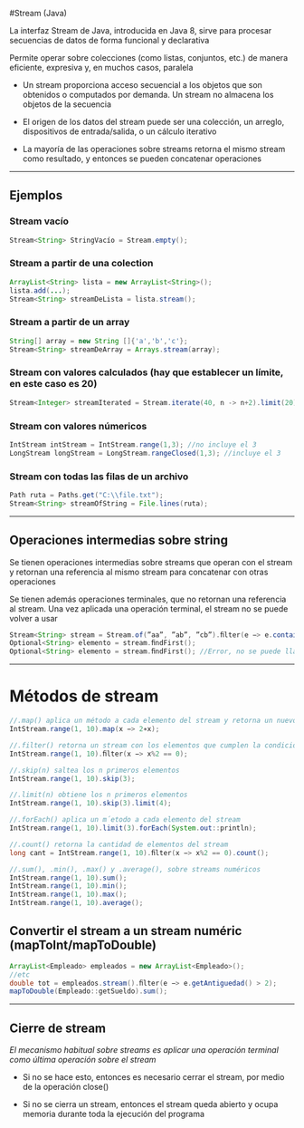 #Stream (Java)

La interfaz Stream de Java, introducida en Java 8, sirve para procesar secuencias de datos de forma funcional y declarativa

Permite operar sobre colecciones (como listas, conjuntos, etc.) de manera eficiente, expresiva y, en muchos casos, paralela

- Un stream proporciona acceso secuencial a los objetos que son obtenidos o computados por demanda. Un stream no almacena los objetos de la secuencia

- El origen de los datos del stream puede ser una colección, un arreglo, dispositivos de entrada/salida, o un cálculo iterativo

- La mayoría de las operaciones sobre streams retorna el mismo stream como resultado, y entonces se pueden concatenar operaciones

---

## Ejemplos

### Stream vacío

```java
Stream<String> StringVacío = Stream.empty();
```

### Stream a partir de una colection

```java
ArrayList<String> lista = new ArrayList<String>();
lista.add(...);
Stream<String> streamDeLista = lista.stream();
```

### Stream a partir de un array

```java
String[] array = new String []{'a','b','c'};
Stream<String> streamDeArray = Arrays.stream(array);
```

### Stream con valores calculados (hay que establecer un límite, en este caso es 20)

```java
Stream<Integer> streamIterated = Stream.iterate(40, n -> n+2).limit(20);
```

### Stream con valores númericos

```java
IntStream intStream = IntStream.range(1,3); //no incluye el 3
LongStream longStream = LongStream.rangeClosed(1,3); //incluye el 3
```

### Stream con todas las filas de un archivo

```java
Path ruta = Paths.get("C:\\file.txt");
Stream<String> streamOfString = File.lines(ruta);
```

---

## Operaciones intermedias sobre string

Se tienen operaciones intermedias sobre streams que operan con el stream y retornan una referencia al mismo stream para concatenar con otras operaciones

Se tienen además operaciones terminales, que no retornan una referencia al stream. Una vez aplicada una operación terminal, el stream no se puede volver a usar

```java
Stream<String> stream = Stream.of(”aa”, ”ab”, ”cb”).ﬁlter(e −> e.contains(”b”));
Optional<String> elemento = stream.ﬁndFirst();
Optional<String> elemento = stream.ﬁndFirst(); //Error, no se puede llamar dos veces
```

---

# Métodos de stream

```java
//.map() aplica un método a cada elemento del stream y retorna un nuevo stream con los resultados
IntStream.range(1, 10).map(x −> 2∗x);

//.filter() retorna un stream con los elementos que cumplen la condición especiﬁcada
IntStream.range(1, 10).ﬁlter(x −> x%2 == 0);

//.skip(n) saltea los n primeros elementos
IntStream.range(1, 10).skip(3);

//.limit(n) obtiene los n primeros elementos
IntStream.range(1, 10).skip(3).limit(4);

//.forEach() aplica un m´etodo a cada elemento del stream
IntStream.range(1, 10).limit(3).forEach(System.out::println);

//.count() retorna la cantidad de elementos del stream
long cant = IntStream.range(1, 10).ﬁlter(x −> x%2 == 0).count();

//.sum(), .min(), .max() y .average(), sobre streams numéricos
IntStream.range(1, 10).sum();
IntStream.range(1, 10).min();
IntStream.range(1, 10).max();
IntStream.range(1, 10).average();
```

## Convertir el stream a un stream numéric (mapToInt/mapToDouble)

```java
ArrayList<Empleado> empleados = new ArrayList<Empleado>();
//etc
double tot = empleados.stream().ﬁlter(e −> e.getAntiguedad() > 2);
mapToDouble(Empleado::getSueldo).sum();
```
---

## Cierre de stream

*El mecanismo habitual sobre streams es aplicar una operación terminal como última operación sobre el stream*

- Si no se hace esto, entonces es necesario cerrar el stream, por medio de la operación close()

- Si no se cierra un stream, entonces el stream queda abierto y ocupa memoria durante toda la ejecución del programa
